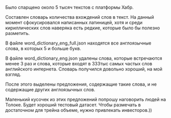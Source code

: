 Было спарщено около 5 тысяч текстов с платформы Хабр. 

Составлен словарь количества вхождений слов в текст. На данный момент сфокусировался написанных латиницей, хотя и среди кириллических слов наверяка есть редкие, которые было бы полезно разметить.

В файле word_dictionary_eng_full.json находятся все англоязычные слова, в которых 5 и больше букв.

В файле word_dictionary_eng.json удалены слова, которые встречаются менее 3 раз и слова, которые входят в 333тыс самых частых слов английского интернета. Словарь получился довольно хороший, на мой взгляд.

После этого выделены предложения, содержащие такие слова, и не содержащие других англоязычных слов.

Маленький кусочек из этих предложений попрошу наговорить людей на Толоке. Будет хороший тестовый датасет. Чтобы размечать в достаточном для трейна объеме, нужно привлекать инвесторов.))

